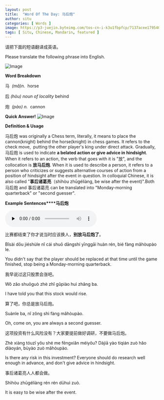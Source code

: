 ```yaml
---
layout: post
title:  "Word Of The Day: 马后炮"
author: situ
categories: [ Words ]
image: https://p3-juejin.byteimg.com/tos-cn-i-k3u1fbpfcp/7137acee1795403c94177593331999c1~tplv-k3u1fbpfcp-zoom-1.image
tags: [ Situ, Chinese, Mandarin, featured ]
---
```


请把下面的短语翻译成英语。

Please translate the following phrase into English.

![Image](https://p3-juejin.byteimg.com/tos-cn-i-k3u1fbpfcp/7137acee1795403c94177593331999c1~tplv-k3u1fbpfcp-zoom-1.image)

**Word Breakdown**  


马  *(mǎ)n.*  horse

后 *(hòu) noun of locality* behind

炮  *(pào) n.*  cannon

**Quick Answer!** 
![Image](https://p3-juejin.byteimg.com/tos-cn-i-k3u1fbpfcp/23fdc0d01cce449398e4803d4c1e6446~tplv-k3u1fbpfcp-zoom-1.image)

**Definition & Usage**

马后炮 was originally a Chess term, literally, it means to place the cannon(knight) behind the horse(knight) in chess games. It refers to the check move,  putting the other player's king under direct attack. Gradually, 马后炮 is used to indicate **a belated action or give advice in hindsight**. When it refers to an action, the verb that goes with it is "放", and the collocation is **放马后炮**. When it is used to describe a person, it refers to a person who criticizes or suggests alternative courses of action from a position of hindsight after the event in question. In colloquial Chinese, it is also called "**事后诸葛亮**（shìhòu zhūgéliàng, be wise after the event)".Both 马后炮 and 事后诸葛亮 can be translated into "Monday-morning quarterback" or "second guesser".

**Example Sentences****马后炮**

<audio id="audio" controls="" preload="none">
  <source id="mp3" src="https://i.cdnl.ink/mahoupao.mp3">
</audio>


比赛都结束了你才说当时应该换人，**别放马后炮了**。

Bǐsài dōu jiéshùle nǐ cái shuō dāngshí yīnggāi huàn rén, bié fàng mǎhòupào le.

You didn't say that the player should be replaced at that time until the game finished, stop being a Monday-morning quarterback.

  

我早说过这只股票会涨吧。

Wǒ zǎo shuōguò zhè zhǐ gǔpiào huì zhǎng ba. 

I have told you that this stock would rise.

算了吧，你总是放马后炮。

Suànle ba, nǐ zǒng shì fàng mǎhòupào.

Oh, come on, you are always a second guesser.

  


这项投资有什么风险没有？大家要提前做好调研，不要做马后炮。

Zhè xiàng tóuzī yǒu shé me fēngxiǎn méiyǒu? Dàjiā yào tíqián zuò hǎo diàoyán, bùyào zuò mǎhòupào.

Is there any risk in this investment? Everyone should do research well enough in advance, and don't give advice in hindsight.

  


事后诸葛亮人人都会做。

Shìhòu zhūgéliàng rén rén dūhuì zuò.

It is easy to be wise after the event.
